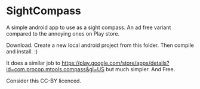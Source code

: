 # SightCompass
A simple android app to use as a sight compass. An ad free variant compared to the annoying ones on Play store.

Download. Create a new local android project from this folder. Then compile and install. :)

It does a similar job to https://play.google.com/store/apps/details?id=com.procop.mtools.compass&gl=US but much simpler. And Free.

Consider this CC-BY licenced.
